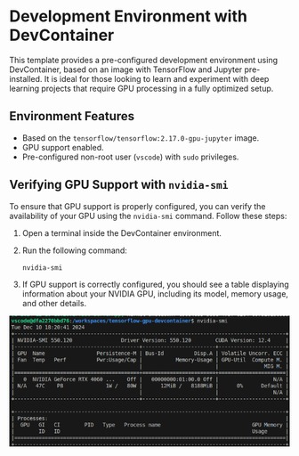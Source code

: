 # Development Environment with DevContainer

This template provides a pre-configured development environment using DevContainer, based on an image with TensorFlow and Jupyter pre-installed. It is ideal for those looking to learn and experiment with deep learning projects that require GPU processing in a fully optimized setup.

## Environment Features

- Based on the `tensorflow/tensorflow:2.17.0-gpu-jupyter` image.
- GPU support enabled.
- Pre-configured non-root user (`vscode`) with `sudo` privileges.

## Verifying GPU Support with `nvidia-smi`

To ensure that GPU support is properly configured, you can verify the availability of your GPU using the `nvidia-smi` command. Follow these steps:

1. Open a terminal inside the DevContainer environment.
2. Run the following command:

   ```bash
   nvidia-smi
   ```

3. If GPU support is correctly configured, you should see a table displaying information about your NVIDIA GPU, including its model, memory usage, and other details.<br>

![alt text](nvidia-smi.png)
